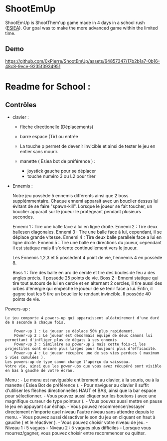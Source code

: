 # ShootEmUp

ShootEmUp is ShootThem'up game made in 4 days in a school rush ([ESIEA](https://esiea.fr)). Our goal was to make the more advanced game within the limited time.


## Demo
https://github.com/0xPierre/ShootEmUp/assets/64857347/17b2b1a7-0b16-48c8-9ece-9235f3934951


# Readme for School :

## Contrôles

- clavier :
		
	- flèche directionelle (Déplacements)
	- barre espace (Tir) ou entrée
	- La touche p permet de devenir invicible et ainsi de tester le jeu en entier sans mourir.

	- manette ( Esiea bot de préférence ) : 

		- joystick gauche pour se déplacer
		- touche numéro 3 ou L2 pour tirer


- Ennemis :

	Notre jeu possède 5 ennemis différents ainsi que 2 boss supplémmentaire.
	Chaque ennemi apparait avec un bouclier dessus lui évitant de se faire "spawn-kill".
	Lorsque le joueur se fait toucher, un bouclier apparait sur le joueur le protégeant pendant plusieurs secondes.
	

	Ennemi 1 : Tire une balle face à lui en ligne droite.
	Ennemi 2 : Tire deux ballesen diagonales.
	Ennemi 3 : Tire une balle face à lui, cependant, il se déplace grande vitesse.
	Ennemi 4 : Tire deux balle parallele face a lui en ligne droite.
	Ennemi 5 : Tire une balle en directions du joueur, cependant il est statique mais il s'oriente continuellement vers le joueur.

	Les Ennemis 1,2,3 et 5 possèdent 4 point de vie, l'ennemis 4 en possède 8.

	Boss 1 : Tire des balle en arc de cercle et tire des boules de feu a des angles précis. Il possède 25 points de vie.
	Boss 2 : Ennemi statique qui tire tout autours de lui en cercle et en alternant 2 cercles,
		 il tire aussi des orbes d'énergie qui empèche le joueur de se tenir face a lui.
		 Enfin, il gagne tout les 5 tire un bouclier le rendant invincible. Il possède 40 points de vie.

Powers-up :

	Le jeu comporte 4 powers-up qui apparaissent aléatoirement d'une duré de 8 seconde à chaque fois.
	
		Power-up 1 : Le joueur se déplace 50% plus rapidement.
		Power-up 2 : Le joueur est désormais équipé de deux canons lui permettant d'infliger plus de dégats à ses ennemis
		Power-up 3 : Similaire au power-up 2 mais cette fois-ci les projectiles sont encore plus larges pour toujours plus d'efficacité.
		Power-up 4 : Le joueur récupère une de ses vies perdues ( maximum 5 vies cumulées ).
	Les powers-up de type canon change l'aperçu du vaisseau.
	Votre vie, ainsi que les power-ups que vous avez récupéré sont visible en bas à gauche de votre écran.

Menu :
	- Le menu est naviguable entièrement au clavier, à la souris, ou à la manette ( Esiea Bot de préférence ).
	- Pour naviguer au clavier il suffit d'utiliser les flèches directionnelles HAUT et BAS, ainsi que la bar espace pour sélectionner.
	- Vous pouvez aussi cliquer sur les boutons ( avec une magnifique curseur de type pointeur ).
	- Vous pouvez aussi mettre en pause le jeu en appuyant sur échap.
	- Vous pouvez recommencer/essayer directement n'importe quel niveau l'autre niveau sans attendre depuis le menu.
	- Vous pouvez aussi désactiver le son du jeu en cliquant en haut à gauche ( et le réactiver ).
	- Vous pouvez choisir votre niveau de jeu. 
		- Niveau 1 : 5 vagues 
		- Niveau 2 : 5 vagues plus difficiles
	- Lorsque vous mourrez/gagner, vous pouvez choisir entre recommencer ou quitter.



